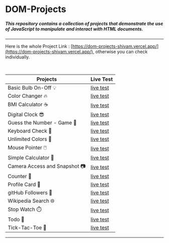# DOM-Projects

##### This repository contains a collection of projects that demonstrate the use of JavaScript to manipulate and interact with HTML documents.

<hr>

Here is the whole Project Link : [https://dom-projects-shivam.vercel.app/](https://dom-projects-shivam.vercel.app/),
otherwise you can check individually.

<br>

| Projects                    | Live Test                                                                               |
| --------------              | -------------                                                                           |
| Basic Bulb On-Off  💡       | [live test](https://dom-projects-shivam.vercel.app/0-Bulb_On-Off/bulb.html)             |
| Color Changer  🔥           | [live test](https://dom-projects-shivam.vercel.app/01-ColorChanger/colorchanger.html)   |
| BMI Calculator   ☕️         | [live test](https://dom-projects-shivam.vercel.app/02-BMICalculator/bmi.html)           |
| Digital Clock     😎        | [live test](https://dom-projects-shivam.vercel.app/03-DigitalClock/clock.html)          |
| Guess the Number - Game 🤨  | [live test](https://dom-projects-shivam.vercel.app/04-GuessTheNumber/guess.html)        |
| Keyboard Check    👻        | [live test](https://dom-projects-shivam.vercel.app/05-Keyboard/keyboard.html)           |
| Unlimited Colors  🧠        | [live test](https://dom-projects-shivam.vercel.app/06-UnlimitedColors/colors.html)      |
| Mouse Pointer     🖱️        | [live test](https://dom-projects-shivam.vercel.app/07-Mouse_Pointer/mouse.html)         |
| Simple Calculator    📱     | [live test](https://dom-projects-shivam.vercel.app/08-Calculator/calculator.html)       |
| Camera Access and Snapshot 📷| [live test](https://dom-projects-shivam.vercel.app/09-Camera/camera.html)              |
| Counter   🔢                | [live test](https://dom-projects-shivam.vercel.app/10-Counter/counter.html)             |  
| Profile Card    👤          | [live test](https://dom-projects-shivam.vercel.app/11-ProfileCard/profile.html)         |
| gitHub Followers     👤     | [live test](https://dom-projects-shivam.vercel.app/12-Github/github.html)               |
| Wikipedia Search  🌐        | [live test](https://dom-projects-shivam.vercel.app/13-Wikipedia/wikipedia.html)         |
| Stop Watch      ⏱️          | [live test](https://dom-projects-shivam.vercel.app/14-Stopwatch/stopwatch.html)         |
| Todo           📝           | [live test](https://dom-projects-shivam.vercel.app/15-Todo/todo.html)                   |
| Tick-Tac-Toe    🔢          | [live test](https://dom-projects-shivam.vercel.app/15-Todo/todo.html)                   |

<hr>
